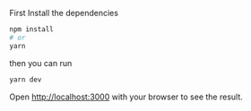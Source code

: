 First Install the dependencies

```bash
npm install
# or
yarn
```

then you can run

```bash
yarn dev
```

Open [http://localhost:3000](http://localhost:3000) with your browser to see the result.
